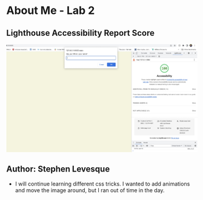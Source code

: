 # About Me - Lab 2

## Lighthouse Accessibility Report Score

![Light house](img/lighthouse.jpg)

## Author: Stephen Levesque

* I will continue learning different css tricks. I wanted to add animations and move the image around, but I ran out of time in the day.